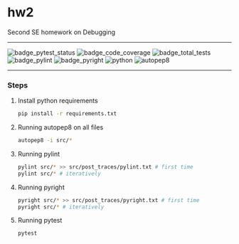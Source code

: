 # hw2
Second SE homework on Debugging

---


![badge_pytest_status](https://img.shields.io/badge/PyTest-passing-brightgreen?logo=pytest&logoColor=white)
![badge_code_coverage](https://img.shields.io/badge/coverage-100%25-brightgreen)
![badge_total_tests](https://img.shields.io/badge/tests-7-blue?logo=pytest&logoColor=white)
![badge_pylint](https://img.shields.io/badge/pylint-10.00-brightgreen)
![badge_pyright](https://img.shields.io/badge/pyright-passing-brightgreen)
![python](https://img.shields.io/badge/python-3.13-blue?logo=python&logoColor=white)
![autopep8](https://img.shields.io/badge/code%20style-autopep8-blue)

---
### Steps
1. Install python requirements
   ```bash
   pip install -r requirements.txt
   ```
2. Running autopep8 on all files
    ```bash
    autopep8 -i src/*
    ```
3. Running pylint
   ```bash
   pylint src/* >> src/post_traces/pylint.txt # first time
   pylint src/* # iteratively
   ```
4. Running pyright
   ```bash
   pyright src/* >> src/post_traces/pyright.txt # first time
   pyright src/* # iteratively
   ```
5. Running pytest
   ```bash
   pytest
   ```